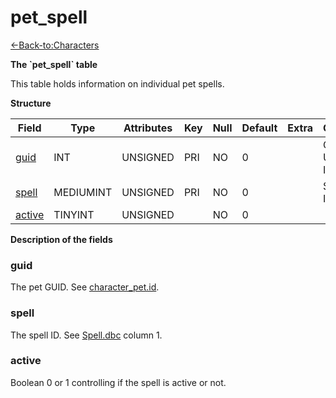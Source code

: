 # pet\_spell

[<-Back-to:Characters](database-characters.md)

**The \`pet\_spell\` table**

This table holds information on individual pet spells.

**Structure**

| Field       | Type      | Attributes | Key | Null | Default | Extra | Comment                  |
| ----------- | --------- | ---------- | --- | ---- | ------- | ----- | ------------------------ |
| [guid][1]   | INT       | UNSIGNED   | PRI | NO   | 0       |       | Global Unique Identifier |
| [spell][2]  | MEDIUMINT | UNSIGNED   | PRI | NO   | 0       |       | Spell Identifier         |
| [active][3] | TINYINT   | UNSIGNED   |     | NO   | 0       |       |                          |

[1]: #guid
[2]: #spell
[3]: #active

**Description of the fields**

### guid

The pet GUID. See [character\_pet.id](character_pet#id).

### spell

The spell ID. See [Spell.dbc](spell) column 1.

### active

Boolean 0 or 1 controlling if the spell is active or not.
